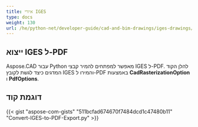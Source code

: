 ```yaml
---
title: איורי IGES
type: docs
weight: 130
url: /he/python-net/developer-guide/cad-and-bim-drawings/iges-drawings/
---
```


## **ייצוא IGES ל-PDF**

Aspose.CAD עבור Python מאפשר למפתחים להמיר קבצי IGES ל-PDF. להלן הקוד המדגים כיצד לגשת לקובץ IGES והמירו ל-PDF באמצעות **CadRasterizationOption** ו **PdfOptions**.

## דוגמת קוד

{{< gist "aspose-com-gists" "511bcfad674670f7484dcd1c47480b11" "Convert-IGES-to-PDF-Export.py" >}}
